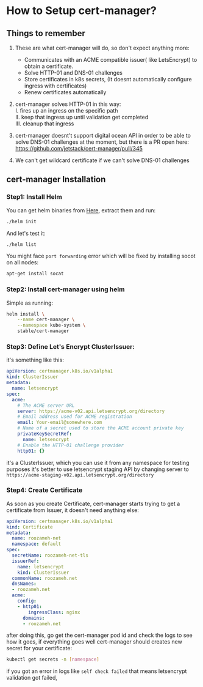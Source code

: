 # How to Setup cert-manager?    


## Things to remember

1. These are what cert-manager will do, so don't expect anything more:

    - Communicates with an ACME compatible issuer( like LetsEncrypt) to obtain a certificate.
    - Solve HTTP-01 and DNS-01 challenges
    - Store certificates in k8s secrets, (It doesnt automatically configure ingress with certificates)
    - Renew certificates automatically

2. cert-manager solves HTTP-01 in this way:     
I. fires up an ingress on the specific path  
II. keep that ingress up until validation get completed   
III. cleanup that ingress

3. cert-manager doesnt't support digital ocean API in order to be able to solve DNS-01 challenges at the moment, but there is a PR open here:
https://github.com/jetstack/cert-manager/pull/345

4. We can't get wildcard certificate if we can't solve DNS-01 challenges

## cert-manager Installation

### Step1: Install Helm
You can get helm binaries from [Here](https://github.com/kubernetes/helm/releases), extract them and run:
```bash
./helm init
```
And let's test it:
```bash
./helm list
```
You might face `port forwarding` error which will be fixed by installing socot on all nodes:
```bash
apt-get install socat
```


### Step2: Install cert-manager using helm

Simple as running:
```bash
helm install \
    --name cert-manager \
    --namespace kube-system \
    stable/cert-manager
```

### Step3: Define Let's Encrypt ClusterIssuer:
it's something like this:
```yaml
apiVersion: certmanager.k8s.io/v1alpha1
kind: ClusterIssuer
metadata:
  name: letsencrypt
spec:
  acme:
    # The ACME server URL
    server: https://acme-v02.api.letsencrypt.org/directory
    # Email address used for ACME registration
    email: Your-email@somewhere.com
    # Name of a secret used to store the ACME account private key
    privateKeySecretRef:
      name: letsencrypt
    # Enable the HTTP-01 challenge provider
    http01: {}
```
it's a ClusterIssuer, which you can use it from any namespace
for testing purposes it's better to use letsencrypt staging API by changing server to `https://acme-staging-v02.api.letsencrypt.org/directory`

### Step4: Create Certificate

As soon as you create Certificate, cert-manager starts trying to get a certificate from Issuer, it doesn't need anything else:
```yaml
apiVersion: certmanager.k8s.io/v1alpha1
kind: Certificate
metadata:
  name: roozameh-net
  namespace: default
spec:
  secretName: roozameh-net-tls
  issuerRef:
    name: letsencrypt
    kind: ClusterIssuer
  commonName: roozameh.net
  dnsNames:
  - roozameh.net
  acme:
    config:
    - http01:
        ingressClass: nginx
      domains:
      - roozameh.net
```
after doing this, go get the cert-manager pod id and check the logs to see how it goes, if everything goes well 
cert-manager should creates new secret for your certificate:

```bash
kubectl get secrets -n [namespace]
``` 

if you got an error in logs like `self check failed` that means letsencrypt validation got failed,

